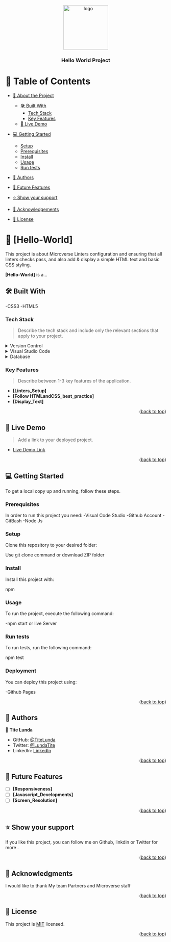 <a name="readme-top"></a>


<div align="center">

  <img src="murple_logo.png" alt="logo" width="140"  height="auto" />
  <br/>

  <h3><b>Hello World Project</b></h3>

</div>

<!-- TABLE OF CONTENTS -->

# 📗 Table of Contents

- [📖 About the Project](#about-project)
  - [🛠 Built With](#built-with)
    - [Tech Stack](#tech-stack)
    - [Key Features](#key-features)
  - [🚀 Live Demo](#live-demo)
- [💻 Getting Started](#getting-started)
  - [Setup](#setup)
  - [Prerequisites](#prerequisites)
  - [Install](#install)
  - [Usage](#usage)
  - [Run tests](#run-tests)

- [👥 Authors](#authors)
- [🔭 Future Features](#future-features)
- [⭐️ Show your support](#support)
- [🙏 Acknowledgements](#acknowledgements)
- [📝 License](#license)

<!-- PROJECT DESCRIPTION -->

# 📖 [Hello-World] <a name="about-project"></a>

This project is about Microverse Linters configuration and ensuring that all linters checks pass, and also add & display a simple HTML text and basic CSS styling.

**[Hello-World]** is a...

## 🛠 Built With <a name="built-with"></a>
  -CSS3
  -HTML5

### Tech Stack <a name="tech-stack"></a>

> Describe the tech stack and include only the relevant sections that apply to your project.

<details>
  <summary>Version Control</summary>
  <ul>
    <li><a href="https://github.com/">React.js</a></li>
  </ul>
</details>

<details>
  <summary>Visual Studio Code</summary>
  <ul>
    <li><a href="https://code.visualstudiocode.com/">Express.js</a></li>
  </ul>
</details>

<details>
<summary>Database</summary>
  <ul>
    <li><a href="https://www.postgresql.org/">PostgreSQL</a></li>
  </ul>
</details>

<!-- Features -->

### Key Features <a name="key-features"></a>

> Describe between 1-3 key features of the application.

- **[Linters_Setup]**
- **[Follow HTMLandCSS_best_practice]**
- **[Display_Text]**

<p align="right">(<a href="#readme-top">back to top</a>)</p>

<!-- LIVE DEMO -->

## 🚀 Live Demo <a name="live-demo"></a>

> Add a link to your deployed project.

- [Live Demo Link](https://github.com/TiteLunda/Hello-world)

<p align="right">(<a href="#readme-top">back to top</a>)</p>

<!-- GETTING STARTED -->

## 💻 Getting Started <a name="getting-started"></a>


To get a local copy up and running, follow these steps.

### Prerequisites

In order to run this project you need:
-Visual Code Studio
-Github Account
-GitBash
-Node Js


### Setup

Clone this repository to your desired folder:


Use git clone command or download ZIP folder


### Install

Install this project with:

npm


### Usage

To run the project, execute the following command:

-npm  start or live Server


### Run tests

To run tests, run the following command:

npm test



### Deployment

You can deploy this project using:

-Github Pages


<p align="right">(<a href="#readme-top">back to top</a>)</p>

<!-- AUTHORS -->

## 👥 Authors <a name="authors"></a>

👤 **Tite Lunda**

- GitHub: [@TiteLunda](https://github.com/TiteLunda)
- Twitter: [@LundaTite](https://twitter.com/LundaTite)
- LinkedIn: [LinkedIn](https://www.linkedin.com/in/tite-lunda-094956199/)


<p align="right">(<a href="#readme-top">back to top</a>)</p>

<!-- FUTURE FEATURES -->

## 🔭 Future Features <a name="future-features"></a>

- [ ] **[Responsiveness]**
- [ ] **[Javascript_Developments]**
- [ ] **[Screen_Resolution]**

<p align="right">(<a href="#readme-top">back to top</a>)</p>


<!-- SUPPORT -->

## ⭐️ Show your support <a name="support"></a>



If you like this project, you can follow me on Github, linkdin or Twitter for more .

<p align="right">(<a href="#readme-top">back to top</a>)</p>

<!-- ACKNOWLEDGEMENTS -->

## 🙏 Acknowledgments <a name="acknowledgements"></a>



I would like to thank My team Partners and Microverse staff

<p align="right">(<a href="#readme-top">back to top</a>)</p>

<!-- LICENSE -->

## 📝 License <a name="license"></a>

This project is [MIT](./LICENSE) licensed.


<p align="right">(<a href="#readme-top">back to top</a>)</p>